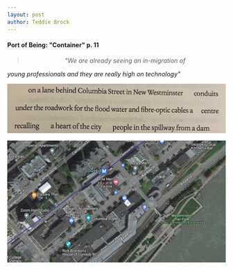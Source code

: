 ```yaml
---
layout: post
author: Teddie Brock
---
```

<h4>Port of Being: "Container" p. 11</h4>

><center><i>"We are already seeing an in-migration of   
  young professionals and they are really high on technology"</i></center>

![container_p11](/images/container_p11.jpg)

![container_p11_map](/images/container_p11_map.png)
